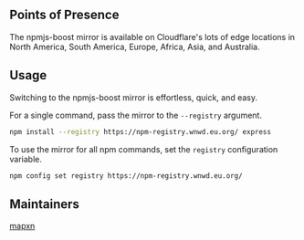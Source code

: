 ## Points of Presence


The npmjs-boost mirror is available on Cloudflare's lots of edge locations in North America, South America, Europe, Africa, Asia, and Australia.

## Usage
Switching to the npmjs-boost mirror is effortless, quick, and easy.

For a single command, pass the mirror to the `--registry` argument.

```bash
npm install --registry https://npm-registry.wnwd.eu.org/ express
```

To use the mirror for all npm commands, set the `registry` configuration variable.

```bash
npm config set registry https://npm-registry.wnwd.eu.org/
```

## Maintainers
[mapxn](https://github.com/mapxn)

